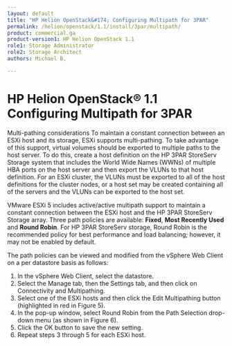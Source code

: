 ```yaml
---
layout: default
title: "HP Helion OpenStack&#174; Configuring Multipath for 3PAR"
permalink: /helion/openstack/1.1/install/3par/multipath/
product: commercial.ga
product-version1: HP Helion OpenStack 1.1
role1: Storage Administrator
role2: Storage Architect
authors: Michael B, 

---
```

<!--UNDER REVISION-->


<script>

function PageRefresh {
onLoad="window.refresh"
}

PageRefresh();

</script>
<!--
<p style="font-size: small;"> <a href="/helion/openstack/1.1/">&#9664; PREV | <a href="/helion/openstack/1.1/">&#9650; UP</a> | <a href="/helion/openstack/1.1/faq/">NEXT &#9654; </a></p>
-->
# HP Helion OpenStack&reg; 1.1 Configuring Multipath for 3PAR

<!-- Copied overview information from http://www.vmware.com/files/pdf/partners/hp/vmware-vsphere-hp-3par-storeserv-so.pdf -->

Multi-pathing considerations
To maintain a constant connection between an ESXi host and its storage, ESXi supports multi-pathing. To take advantage of this support, virtual volumes should be exported to multiple paths to the host server. To do this, create a host definition on the HP 3PAR StoreServ Storage system that includes the World Wide Names (WWNs) of multiple HBA ports on the host server and then export the VLUNs to that host definition. For an ESXi cluster, the VLUNs must be exported to all of the host definitions for the cluster nodes, or a host set may be created containing all of the servers and the VLUNs can be exported to the host set.

VMware ESXi 5 includes active/active multipath support to maintain a constant connection between the ESXi host and the HP 3PAR StoreServ Storage array. Three path policies are available: **Fixed**, **Most Recently Used** and **Round Robin**. For HP 3PAR StoreServ storage, Round Robin is the recommended policy for best performance and load balancing; however, it may not be enabled by default.

The path policies can be viewed and modified from the vSphere Web Client on a per datastore basis as follows:

<!-- Copied steps from http://www.vmware.com/files/pdf/partners/hp/vmware-vsphere-hp-3par-storeserv-so.pdf -->


1. In the vSphere Web Client, select the datastore.
2. Select the Manage tab, then the Settings tab, and then click on
Connectivity and Multipathing.
3. Select one of the ESXi hosts and then click the Edit Multipathing
button (highlighted in red in Figure 5).
4. In the pop-up window, select Round Robin from the Path Selection drop-down menu (as shown in Figure 6).
5. Click the OK button to save the new setting.
6. Repeat steps 3 through 5 for each ESXi host. 
